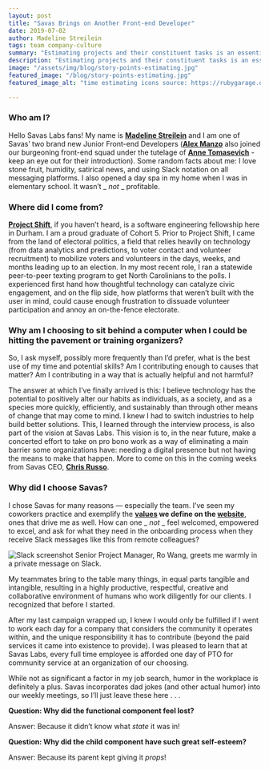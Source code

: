 ```yaml
---
layout: post
title: "Savas Brings on Another Front-end Developer"
date: 2019-07-02
author: Madeline Streilein
tags: team company-culture
summary: "Estimating projects and their constituent tasks is an essential part of our success at Savas Labs. However, estimation is notoriously difficult to do well. We're proud of our (imperfect) track record, and share some perspective on how to do estimates better."
description: "Estimating projects and their constituent tasks is an essential part of our success at Savas Labs. However, estimation is notoriously difficult to do well. We're proud of our (imperfect) track record, and share some perspective on how to do estimates better."
image: "/assets/img/blog/story-points-estimating.jpg"
featured_image: "/blog/story-points-estimating.jpg"
featured_image_alt: "time estimating icons source: https://rubygarage.org/blog/3-reasons-to-estimate-with-story-points"

---
```


### Who am I?

Hello Savas Labs fans! My name is **[Madeline Streilein](https://savaslabs.com/company/madeline-streilein/)** and I am one of Savas’ two brand new Junior Front-end Developers (**[Alex Manzo](https://savaslabs.com/company/alex-manzo/)** also joined our burgeoning front-end squad under the tutelage of **[Anne Tomasevich](https://savaslabs.com/company/anne-tomasevich/)** - keep an eye out for their introduction). Some random facts about me: I love stone fruit, humidity, satirical news, and using Slack notation on all messaging platforms. I also opened a day spa in my home when I was in elementary school. It wasn’t _ _not_ _ profitable.

### Where did I come from?

**[Project Shift](https://www.projectshift.io/)**, if you haven’t heard, is a software engineering fellowship here in Durham. I am a proud graduate of Cohort 5. Prior to Project Shift, I came from the land of electoral politics, a field that relies heavily on technology (from data analytics and predictions, to voter contact and volunteer recruitment) to mobilize voters and volunteers in the days, weeks, and months leading up to an election. In my most recent role, I ran a statewide peer-to-peer texting program to get North Carolinians to the polls. I experienced first hand how thoughtful technology can catalyze civic engagement, and on the flip side, how platforms that weren’t built with the user in mind, could cause enough frustration to dissuade volunteer participation and annoy an on-the-fence electorate.

### Why am I choosing to sit behind a computer when I could be hitting the pavement or training organizers?

So, I ask myself, possibly more frequently than I’d prefer, what is the best use of my time and potential skills? Am I contributing enough to causes that matter? Am I contributing in a way that is actually helpful and not harmful?

The answer at which I’ve finally arrived is this: I believe technology has the potential to positively alter our habits as individuals, as a society, and as a species more quickly, efficiently, and sustainably than through other means of change that may come to mind. I knew I had to switch industries to help build better solutions. This, I learned through the interview process, is also part of the vision at Savas Labs. This vision is to, in the near future, make a concerted effort to take on pro bono work as a way of eliminating a main barrier some organizations have: needing a digital presence but not having the means to make that happen. More to come on this in the coming weeks from Savas CEO, **[Chris Russo](https://savaslabs.com/company/chris-russo/)**.

### Why did I choose Savas?

I chose Savas for many reasons — especially the team. I’ve seen my coworkers practice and exemplify the **[values](https://savaslabs.com/company/mission-and-values/) we define on the [website](https://savaslabs.com)**, ones that drive me as well. How can one _ _not_ _ feel welcomed, empowered to excel, and ask for what they need in the onboarding process when they receive Slack messages like this from remote colleagues?

<div class="blog-image-large">
<img alt="Slack screenshot" src="/assets/img/blog/savas-welcome.jpg">
<span class="caption">Senior Project Manager, Ro Wang, greets me warmly in a private message on Slack.</span>
</div>


My teammates bring to the table many things, in equal parts tangible and intangible, resulting in a highly productive, respectful, creative and collaborative environment of humans who work diligently for our clients. I recognized that before I started.

After my last campaign wrapped up, I knew I would only be fulfilled if I went to work each day for a company that considers the community it operates within, and the unique responsibility it has to contribute (beyond the paid services it came into existence to provide). I was pleased to learn that at Savas Labs, every full time employee is afforded one day of PTO for community service at an organization of our choosing.

While not as significant a factor in my job search, humor in the workplace is definitely a plus. Savas incorporates dad jokes (and other actual humor) into our weekly meetings, so I’ll just leave these here . . .



**Question: Why did the functional component feel lost?**

Answer: Because it didn’t know what _state_ it was in!

**Question:  Why did the child component have such great self-esteem?**

Answer: Because its parent kept giving it _props_!